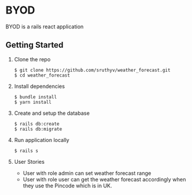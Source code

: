 # BYOD

BYOD is a rails react application

## Getting Started

1. Clone the repo

   ```
   $ git clone https://github.com/sruthyv/weather_forecast.git
   $ cd weather_forecast
   ```

2. Install dependencies

   ```
   $ bundle install
   $ yarn install
   ```

3. Create and setup the database

   ```
   $ rails db:create
   $ rails db:migrate

   ```

4. Run application locally

   ```
   $ rails s

   ```

6. User Stories

   - User with role admin can set weather forecast range
   - User with role user can get the weather forecast accordingly when they use the Pincode which is in UK.
